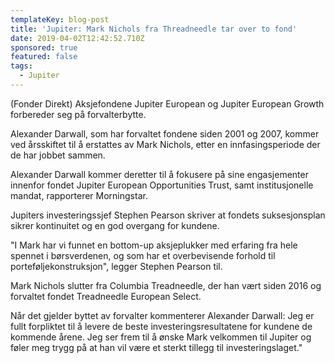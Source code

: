 ```yaml
---
templateKey: blog-post
title: 'Jupiter: Mark Nichols fra Threadneedle tar over to fond'
date: 2019-04-02T12:42:52.710Z
sponsored: true
featured: false
tags:
  - Jupiter
---
```

(Fonder Direkt) Aksjefondene Jupiter European og Jupiter European Growth forbereder seg på forvalterbytte.



Alexander Darwall, som har forvaltet fondene siden 2001 og 2007, kommer ved årsskiftet til å erstattes av Mark Nichols, etter en innfasingsperiode der de har jobbet sammen.



Alexander Darwall kommer deretter til å fokusere på sine engasjementer innenfor fondet Jupiter European Opportunities Trust, samt institusjonelle mandat, rapporterer Morningstar.



Jupiters investeringssjef Stephen Pearson skriver at fondets suksesjonsplan sikrer kontinuitet og en god overgang for kundene.



"I Mark har vi funnet en bottom-up aksjeplukker med erfaring fra hele spennet i børsverdenen, og som har et overbevisende forhold til porteføljekonstruksjon", legger Stephen Pearson til.



Mark Nichols slutter fra Columbia Treadneedle, der han vært siden 2016 og forvaltet fondet Treadneedle European Select.



Når det gjelder byttet av forvalter kommenterer Alexander Darwall: Jeg er fullt forpliktet til å levere de beste investeringsresultatene for kundene de kommende årene. Jeg ser frem til å ønske Mark velkommen til Jupiter og føler meg trygg på at han vil være et sterkt tillegg til investeringslaget."
